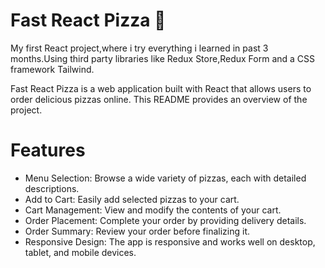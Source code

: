 # Fast React Pizza 🍕

My first React project,where i try everything i learned in past 3 months.Using third party libraries like Redux Store,Redux Form and a CSS framework Tailwind.

Fast React Pizza is a web application built with React that allows users to order delicious pizzas online. This README provides an overview of the project.


# Features
* Menu Selection: Browse a wide variety of pizzas, each with detailed descriptions.
* Add to Cart: Easily add selected pizzas to your cart.
* Cart Management: View and modify the contents of your cart.
* Order Placement: Complete your order by providing delivery details.
* Order Summary: Review your order before finalizing it.
* Responsive Design: The app is responsive and works well on desktop, tablet, and mobile devices.
